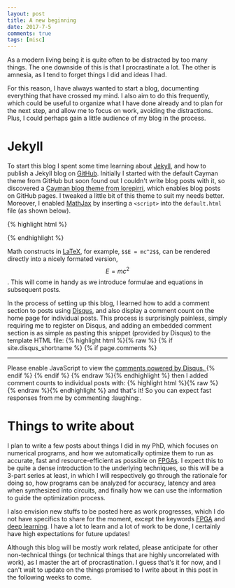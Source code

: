 ```yaml
---
layout: post
title: A new beginning
date: 2017-7-5
comments: true
tags: [misc]
---
```


As a modern living being it is quite often to be distracted by too many things.
The one downside of this is that I procrastinate a lot.  The other is amnesia,
as I tend to forget things I did and ideas I had.

For this reason, I have always wanted to start a blog, documenting everything
that have crossed my mind.  I also aim to do this frequently, which could be
useful to organize what I have done already and to plan for the next step, and
allow me to focus on work, avoiding the distractions.  Plus, I could perhaps
gain a little audience of my blog in the process.  <!--more-->

# Jekyll

To start this blog I spent some time learning about [Jekyll][jekyll], and how
to publish a Jekyll blog on [GitHub][github].  Initially I started with the
default Cayman theme from GitHub but soon found out I couldn't write blog
posts with it, so discovered a [Cayman blog theme from lorepirri][theme],
which enables blog posts on GitHub pages.  I tweaked a little bit of this
theme to suit my needs better.  Moreover, I enabled [MathJax][mathjax] by
inserting a `<script>` into the `default.html` file (as shown below).

{% highlight html %}
<script type="text/javascript" src="https://cdnjs.cloudflare.com/ajax/libs/mathjax/2.7.1/MathJax.js?config=TeX-AMS-MML_HTMLorMML"></script>
{% endhighlight %}

Math constructs in [LaTeX][latex], for example, `$$E = mc^2$$`, can be rendered
directly into a nicely formated version, $$E = mc^2$$.  This will come in handy
as we introduce formulae and equations in subsequent posts.

In the process of setting up this blog, I learned how to add a comment section
to posts using [Disqus][disqus], and also display a comment count on the home
page for individual posts.  This process is surprisingly painless, simply
requiring me to register on Disqus, and adding an embedded comment section is
as simple as pasting this snippet (provided by Disqus) to the template HTML
file:
{% highlight html %}{% raw %}
{% if site.disqus_shortname %}
{% if page.comments %}
<hr/>
<div id="disqus_thread"></div>
<script>
var disqus_config = function () {
    this.page.url = "{{ page.url | prepend: site.github.url }}";
    this.page.identifier = "{{ page.id }}";
};
(function() {
    var d = document, s = d.createElement('script');
    s.src = '//{{ site.disqus_shortname }}.disqus.com/embed.js';
    s.setAttribute('data-timestamp', +new Date());
    (d.head || d.body).appendChild(s);
})();
</script>
<noscript>
    Please enable JavaScript to view the
    <a href="https://disqus.com/?ref_noscript" rel="nofollow">
        comments powered by Disqus.
    </a>
</noscript>
{% endif %}
{% endif %}
{% endraw %}{% endhighlight %}
then I added comment counts to individual posts with:
{% highlight html %}{% raw %}
<a data-disqus-identifier={{ post.id }} href="{{ post.url | relative_url }}#disqus_thread"></a>
<script id="dsq-count-scr" src="//admk.disqus.com/count.js" async></script>
{% endraw %}{% endhighlight %}
and that's it!  So you can expect fast responses from me by commenting
:laughing:.

# Things to write about

I plan to write a few posts about things I did in my PhD, which focuses on
numerical programs, and how we automatically optimize them to run as accurate,
fast and resource-efficient as possible on [FPGAs][fpga].  I expect this to
be quite a dense introduction to the underlying techniques, so this will be a
3-part series at least, in which I will respectively go through the rationale
for doing so, how programs can be analyzed for accuracy, latency and area when
synthesized into circuits, and finally how we can use the information to guide
the optimization process.

I also envision new stuffs to be posted here as work progresses, which I do not
have specifics to share for the moment, except the keywords [FPGA][fpga] and
[deep learning][dl].  I have a lot to learn and a lot of work to be done, I
certainly have high expectations for future updates!

Although this blog will be mostly work related, please anticipate for other
non-technical things (or technical things that are highly uncorrelated with
work), as I master the art of procrastination.  I guess that's it for now, and
I can't wait to update on the things promised to I write about in this post in
the following weeks to come.


[jekyll]: https://jekyllrb.com
[github]: https://www.github.com
[latex]: https://www.latex-project.org
[theme]: https://github.com/lorepirri/cayman-blog
[mathjax]: https://www.mathjax.org
[disqus]: https://www.disqus.com
[fpga]: https://www.xilinx.com/training/fpga/fpga-field-programmable-gate-array.htm
[dl]: http://www.deeplearningbook.org
